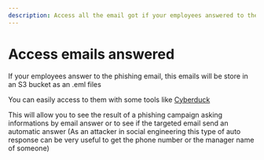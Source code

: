 ```yaml
---
description: Access all the email got if your employees answered to the phishing email
---
```


# Access emails answered

If your employees answer to the phishing email, this emails will be store in an S3 bucket as an .eml files

You can easily access to them with some tools like [Cyberduck](https://docs.cyberduck.io/protocols/s3/)



This will allow you to see the result of a phishing campaign asking informations by email answer or to see if the targeted email send an automatic answer (As an attacker in social engineering this type of auto response can be very useful to get the phone number or the manager name of someone)&#x20;

